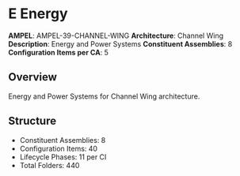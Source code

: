 # E Energy

**AMPEL**: AMPEL-39-CHANNEL-WING
**Architecture**: Channel Wing
**Description**: Energy and Power Systems
**Constituent Assemblies**: 8
**Configuration Items per CA**: 5

## Overview
Energy and Power Systems for Channel Wing architecture.

## Structure
- Constituent Assemblies: 8
- Configuration Items: 40
- Lifecycle Phases: 11 per CI
- Total Folders: 440
